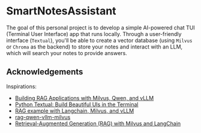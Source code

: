 # SmartNotesAssistant

The goal of this personal project is to develop a simple AI-powered chat TUI (Terminal
User Interface) app that runs locally. Through a user-friendly interface
(`Textual`), you'll be able to create a vector database (using `Milvus` or
`Chroma` as the backend) to store your notes and interact with an LLM, which
will search your notes to provide answers.

## Acknowledgements

Inspirations:

- [Building RAG Applications with Milvus, Qwen, and vLLM](https://zilliz.com/blog/build-rag-app-with-milvus-qwen-and-vllm)
- [Python Textual: Build Beautiful UIs in the Terminal](https://realpython.com/python-textual/)
- [RAG example with Langchain, Milvus, and vLLM](https://github.com/rh-aiservices-bu/llm-on-openshift/blob/main/examples/notebooks/langchain/RAG_with_sources_Langchain-vLLM-Milvus.ipynb)
- [rag-qwen-vllm-milvus](https://github.com/benitomartin/rag-qwen-vllm-milvus)
- [Retrieval-Augmented Generation (RAG) with Milvus and LangChain](https://milvus.io/docs/integrate_with_langchain.md)
